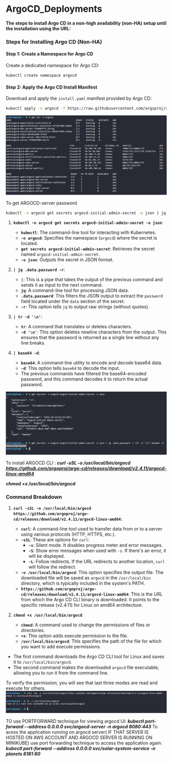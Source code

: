 # ArgoCD_Deployments
**The steps to install Argo CD in a non-high availability (non-HA) setup until the installation using the URL:**

### Steps for Installing Argo CD (Non-HA)

#### Step 1: Create a Namespace for Argo CD
Create a dedicated namespace for Argo CD:

```bash
kubectl create namespace argocd
```

#### Step 2: Apply the Argo CD Install Manifest
Download and apply the `install.yaml` manifest provided by Argo CD:

```bash
kubectl apply -n argocd -f https://raw.githubusercontent.com/argoproj/argo-cd/stable/manifests/install.yaml
```
![alt text](Screenshots/Argocd_resources.png)

To get ARGOCD-server password

```bash
kubectl -n argocd get secrets argocd-initial-admin-secret -o json | jq .data.password -r | tr -d '\n' | base64 -d
```

1. **`kubectl -n argocd get secrets argocd-initial-admin-secret -o json`**:
   - **`kubectl`**: The command-line tool for interacting with Kubernetes.
   - **`-n argocd`**: Specifies the namespace (`argocd`) where the secret is located.
   - **`get secrets argocd-initial-admin-secret`**: Retrieves the secret named `argocd-initial-admin-secret`.
   - **`-o json`**: Outputs the secret in JSON format.

2. **`| jq .data.password -r`**:
   - **`|`**: This is a pipe that takes the output of the previous command and sends it as input to the next command.
   - **`jq`**: A command-line tool for processing JSON data.
   - **`.data.password`**: This filters the JSON output to extract the `password` field located under the `data` section of the secret.
   - **`-r`**: This option tells `jq` to output raw strings (without quotes).

3. **`| tr -d '\n'`**:
   - **`tr`**: A command that translates or deletes characters.
   - **`-d '\n'`**: This option deletes newline characters from the output. This ensures that the password is returned as a single line without any line breaks.

4. **`| base64 -d`**:
   - **`base64`**: A command-line utility to encode and decode base64 data.
   - **`-d`**: This option tells `base64` to decode the input.
   - The previous commands have filtered the base64-encoded password, and this command decodes it to return the actual password.


![alt text](Screenshots/Argocd_secrets.png)


To install ARGOCD CLI :
***curl -sSL -o /usr/local/bin/argocd https://github.com/argoproj/argo-cd/releases/download/v2.4.11/argocd-linux-amd64***

***chmod +x /usr/local/bin/argocd***

### Command Breakdown

1. **`curl -sSL -o /usr/local/bin/argocd https://github.com/argoproj/argo-cd/releases/download/v2.4.11/argocd-linux-amd64`**:
   - **`curl`**: A command-line tool used to transfer data from or to a server using various protocols (HTTP, HTTPS, etc.).
   - **`-sSL`**: These are options for `curl`:
     - **`-s`**: Silent mode. It disables progress meter and error messages.
     - **`-S`**: Show error messages when used with `-s`. If there's an error, it will be displayed.
     - **`-L`**: Follow redirects. If the URL redirects to another location, `curl` will follow the redirect.
   - **`-o /usr/local/bin/argocd`**: This option specifies the output file. The downloaded file will be saved as `argocd` in the `/usr/local/bin` directory, which is typically included in the system's PATH.
   - **`https://github.com/argoproj/argo-cd/releases/download/v2.4.11/argocd-linux-amd64`**: This is the URL from which the Argo CD CLI binary is downloaded. It points to the specific release (v2.4.11) for Linux on amd64 architecture.

2. **`chmod +x /usr/local/bin/argocd`**:
   - **`chmod`**: A command used to change the permissions of files or directories.
   - **`+x`**: This option adds execute permission to the file.
   - **`/usr/local/bin/argocd`**: This specifies the path of the file for which you want to add execute permissions.


- The first command downloads the Argo CD CLI tool for Linux and saves it to `/usr/local/bin/argocd`.
- The second command makes the downloaded `argocd` file executable, allowing you to run it from the command line.

To verify the permission, you will see that last three modes are read and execute for others.
![alt text](Screenshots/Argocd_cli.png)


TO use PORTFORWARD technique for viewing argocd UI:
***kubectl port-forward --address 0.0.0.0 svc/argocd-server -n argocd 8080:443***
To acess the application running on argocd server( IF THAT SERVER IS HOSTED ON AWS ACCOUNT AND ARGOCD SERVER IS RUNNING ON MINIKUBE) use port forwarding technique to access the application again:
***kubectl port-forward --address 0.0.0.0 svc/solar-system-service -n planets 8181:80***
